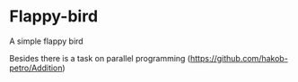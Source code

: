 # Flappy-bird
A simple flappy bird

Besides there is a task on parallel programming (https://github.com/hakob-petro/Addition)

